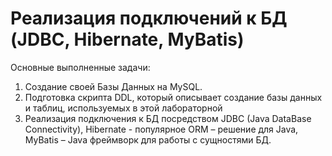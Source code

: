 # Реализация подключений к БД (JDBC, Hibernate, MyBatis)
Основные выполненные задачи: 
1. Создание своей Базы Данных на MySQL.
2. Подготовка скрипта DDL, который описывает создание базы данных и таблиц, используемых в этой лабораторной
3. Реализация подключения к БД посредством JDBC (Java DataBase Connectivity), Hibernate - популярное ORM – решение для Java, MyBatis – Java фреймворк для работы с сущностями БД.
